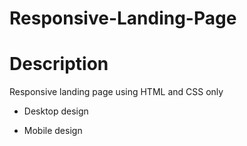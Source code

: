 # Responsive-Landing-Page

# Description 

Responsive landing page using HTML and CSS only

* Desktop design

* Mobile design
